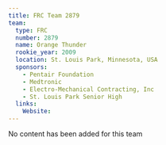 ```yaml
---
title: FRC Team 2879
team:
  type: FRC
  number: 2879
  name: Orange Thunder
  rookie_year: 2009
  location: St. Louis Park, Minnesota, USA
  sponsors:
    - Pentair Foundation
    - Medtronic
    - Electro-Mechanical Contracting, Inc
    - St. Louis Park Senior High
  links:
    Website: 
---
```

No content has been added for this team